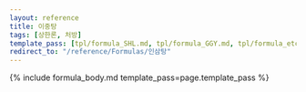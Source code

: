 ```yaml
---
layout: reference
title: 이중탕
tags: [상한론, 처방]
template_pass: [tpl/formula_SHL.md, tpl/formula_GGY.md, tpl/formula_etc.md]
redirect_to: "/reference/Formulas/인삼탕"
---
```



{% include formula_body.md template_pass=page.template_pass %}

